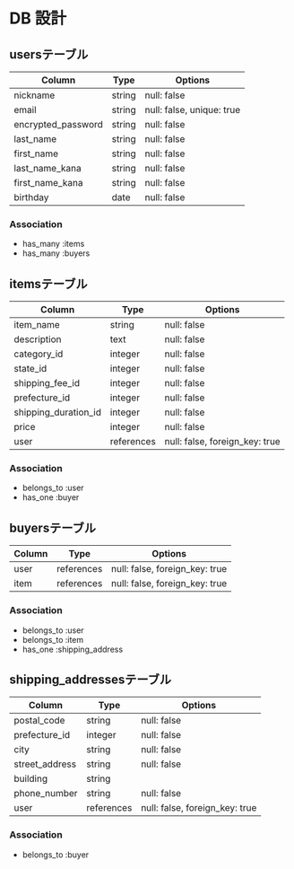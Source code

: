# DB 設計


## usersテーブル
| Column             | Type   | Options                   |
| ------------------ | ------ | ------------------------- |
| nickname           | string | null: false               |
| email              | string | null: false, unique: true |
| encrypted_password | string | null: false               |
| last_name          | string | null: false               |
| first_name         | string | null: false               |
| last_name_kana     | string | null: false               |
| first_name_kana    | string | null: false               |
| birthday           | date   | null: false               |

### Association
- has_many :items
- has_many :buyers


## itemsテーブル
| Column               | Type       | Options                        |
| -------------------- | ---------- | ------------------------------ |
| item_name            | string     | null: false                    |
| description          | text       | null: false                    |
| category_id          | integer    | null: false                    |
| state_id             | integer    | null: false                    |
| shipping_fee_id      | integer    | null: false                    |
| prefecture_id        | integer    | null: false                    |
| shipping_duration_id | integer    | null: false                    |
| price                | integer    | null: false                    |
| user                 | references | null: false, foreign_key: true |

### Association
- belongs_to :user
- has_one :buyer


## buyersテーブル
| Column | Type       | Options                        |
| ------ | ---------- | ------------------------------ |
| user   | references | null: false, foreign_key: true |
| item   | references | null: false, foreign_key: true |

### Association
- belongs_to :user
- belongs_to :item
- has_one :shipping_address


## shipping_addressesテーブル
| Column         | Type       | Options                        |
| -------------- | ---------- | -------------------------------|
| postal_code    | string     | null: false                    |
| prefecture_id  | integer    | null: false                    |
| city           | string     | null: false                    |
| street_address | string     | null: false                    |
| building       | string     |                                |
| phone_number   | string     | null: false                    |
| user           | references | null: false, foreign_key: true |

### Association
- belongs_to :buyer